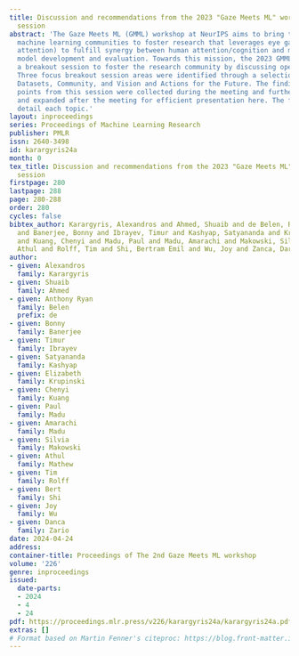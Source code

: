 ```yaml
---
title: Discussion and recommendations from the 2023 "Gaze Meets ML" workshop breakout
  session
abstract: 'The Gaze Meets ML (GMML) workshop at NeurIPS aims to bring together diverse
  machine learning communities to foster research that leverages eye gaze (visual
  attention) to fulfill synergy between human attention/cognition and machine learning
  model development and evaluation. Towards this mission, the 2023 GMML workshop ran
  a breakout session to foster the research community by discussing open challenges.
  Three focus breakout session areas were identified through a selection process:
  Datasets, Community, and Vision and Actions for the Future. The findings and discussion
  points from this session were collected during the meeting and further organized
  and expanded after the meeting for efficient presentation here. The following sections
  detail each topic.'
layout: inproceedings
series: Proceedings of Machine Learning Research
publisher: PMLR
issn: 2640-3498
id: karargyris24a
month: 0
tex_title: Discussion and recommendations from the 2023 "Gaze Meets ML" workshop breakout
  session
firstpage: 280
lastpage: 288
page: 280-288
order: 280
cycles: false
bibtex_author: Karargyris, Alexandros and Ahmed, Shuaib and de Belen, Ryan Anthony
  and Banerjee, Bonny and Ibrayev, Timur and Kashyap, Satyananda and Krupinski, Elizabeth
  and Kuang, Chenyi and Madu, Paul and Madu, Amarachi and Makowski, Silvia and Mathew,
  Athul and Rolff, Tim and Shi, Bertram Emil and Wu, Joy and Zanca, Dario
author:
- given: Alexandros
  family: Karargyris
- given: Shuaib
  family: Ahmed
- given: Anthony Ryan
  family: Belen
  prefix: de
- given: Bonny
  family: Banerjee
- given: Timur
  family: Ibrayev
- given: Satyananda
  family: Kashyap
- given: Elizabeth
  family: Krupinski
- given: Chenyi
  family: Kuang
- given: Paul
  family: Madu
- given: Amarachi
  family: Madu
- given: Silvia
  family: Makowski
- given: Athul
  family: Mathew
- given: Tim
  family: Rolff
- given: Bert
  family: Shi
- given: Joy
  family: Wu
- given: Danca
  family: Zario
date: 2024-04-24
address:
container-title: Proceedings of The 2nd Gaze Meets ML workshop
volume: '226'
genre: inproceedings
issued:
  date-parts:
  - 2024
  - 4
  - 24
pdf: https://proceedings.mlr.press/v226/karargyris24a/karargyris24a.pdf
extras: []
# Format based on Martin Fenner's citeproc: https://blog.front-matter.io/posts/citeproc-yaml-for-bibliographies/
---
```

